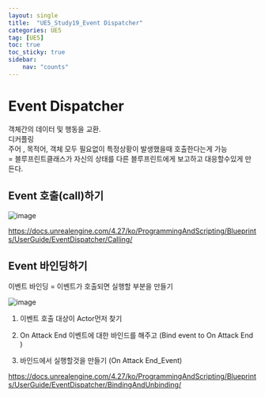 ```yaml
---
layout: single
title:  "UE5_Study19_Event Dispatcher"
categories: UE5
tag: [UE5]
toc: true
toc_sticky: true
sidebar:
    nav: "counts"
---
```


# Event Dispatcher
객체간의 데이터 및 행동을 교환.   
디커플링   
주어 , 목적어, 객체 모두 필요없이 특정상황이 발생했을때 호출한다는게 가능   
= 블루프린트클래스가 자신의 상태를 다른 블루프린트에게 보고하고 대응할수있게 만든다.

## Event 호출(call)하기

![image](https://github.com/silverlnng/VRFirstProject/assets/112385982/d7b4ea84-362e-4b4b-9844-e8c4b9d4dbd0)
   
<https://docs.unrealengine.com/4.27/ko/ProgrammingAndScripting/Blueprints/UserGuide/EventDispatcher/Calling/>

## Event 바인딩하기

이벤트 바인딩 =  이벤트가 호출되면 실행할 부분을 만들기   

![image](https://github.com/silverlnng/MultiTeamProject/assets/112385982/ffc608df-8be0-45c4-9bf8-7bcba3e39371)


1) 이벤트 호출 대상이 Actor먼저 찾기

2) On Attack End 이벤트에 대한 바인드를 해주고 (Bind event to On Attack End )

3) 바인드에서 실행할것을 만들기 (On Attack End_Event)
   
<https://docs.unrealengine.com/4.27/ko/ProgrammingAndScripting/Blueprints/UserGuide/EventDispatcher/BindingAndUnbinding/>